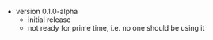 * version 0.1.0-alpha
  * initial release
  * not ready for prime time, i.e. no one should be using it
